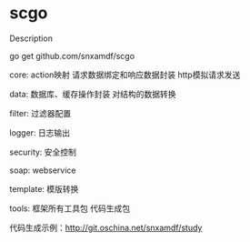 # scgo

Description

go get github.com/snxamdf/scgo

core:
  action映射
  请求数据绑定和响应数据封装
  http模拟请求发送

data:
  数据库、缓存操作封装
  对结构的数据转换

filter:
  过滤器配置

logger:
  日志输出

security:
  安全控制

soap:
  webservice

template:
  模版转换

tools:
  框架所有工具包
  代码生成包
  
代码生成示例：http://git.oschina.net/snxamdf/study

